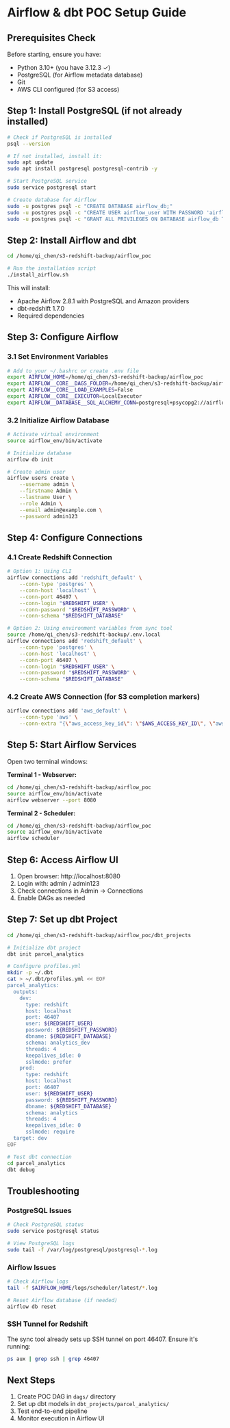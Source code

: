 # Airflow & dbt POC Setup Guide

## Prerequisites Check

Before starting, ensure you have:
- Python 3.10+ (you have 3.12.3 ✓)
- PostgreSQL (for Airflow metadata database)
- Git
- AWS CLI configured (for S3 access)

## Step 1: Install PostgreSQL (if not already installed)

```bash
# Check if PostgreSQL is installed
psql --version

# If not installed, install it:
sudo apt update
sudo apt install postgresql postgresql-contrib -y

# Start PostgreSQL service
sudo service postgresql start

# Create database for Airflow
sudo -u postgres psql -c "CREATE DATABASE airflow_db;"
sudo -u postgres psql -c "CREATE USER airflow_user WITH PASSWORD 'airflow_pass';"
sudo -u postgres psql -c "GRANT ALL PRIVILEGES ON DATABASE airflow_db TO airflow_user;"
```

## Step 2: Install Airflow and dbt

```bash
cd /home/qi_chen/s3-redshift-backup/airflow_poc

# Run the installation script
./install_airflow.sh
```

This will install:
- Apache Airflow 2.8.1 with PostgreSQL and Amazon providers
- dbt-redshift 1.7.0
- Required dependencies

## Step 3: Configure Airflow

### 3.1 Set Environment Variables

```bash
# Add to your ~/.bashrc or create .env file
export AIRFLOW_HOME=/home/qi_chen/s3-redshift-backup/airflow_poc
export AIRFLOW__CORE__DAGS_FOLDER=/home/qi_chen/s3-redshift-backup/airflow_poc/dags
export AIRFLOW__CORE__LOAD_EXAMPLES=False
export AIRFLOW__CORE__EXECUTOR=LocalExecutor
export AIRFLOW__DATABASE__SQL_ALCHEMY_CONN=postgresql+psycopg2://airflow_user:airflow_pass@localhost/airflow_db
```

### 3.2 Initialize Airflow Database

```bash
# Activate virtual environment
source airflow_env/bin/activate

# Initialize database
airflow db init

# Create admin user
airflow users create \
    --username admin \
    --firstname Admin \
    --lastname User \
    --role Admin \
    --email admin@example.com \
    --password admin123
```

## Step 4: Configure Connections

### 4.1 Create Redshift Connection

```bash
# Option 1: Using CLI
airflow connections add 'redshift_default' \
    --conn-type 'postgres' \
    --conn-host 'localhost' \
    --conn-port 46407 \
    --conn-login "$REDSHIFT_USER" \
    --conn-password "$REDSHIFT_PASSWORD" \
    --conn-schema "$REDSHIFT_DATABASE"

# Option 2: Using environment variables from sync tool
source /home/qi_chen/s3-redshift-backup/.env.local
airflow connections add 'redshift_default' \
    --conn-type 'postgres' \
    --conn-host 'localhost' \
    --conn-port 46407 \
    --conn-login "$REDSHIFT_USER" \
    --conn-password "$REDSHIFT_PASSWORD" \
    --conn-schema "$REDSHIFT_DATABASE"
```

### 4.2 Create AWS Connection (for S3 completion markers)

```bash
airflow connections add 'aws_default' \
    --conn-type 'aws' \
    --conn-extra "{\"aws_access_key_id\": \"$AWS_ACCESS_KEY_ID\", \"aws_secret_access_key\": \"$AWS_SECRET_ACCESS_KEY\", \"region_name\": \"$AWS_REGION\"}"
```

## Step 5: Start Airflow Services

Open two terminal windows:

**Terminal 1 - Webserver:**
```bash
cd /home/qi_chen/s3-redshift-backup/airflow_poc
source airflow_env/bin/activate
airflow webserver --port 8080
```

**Terminal 2 - Scheduler:**
```bash
cd /home/qi_chen/s3-redshift-backup/airflow_poc
source airflow_env/bin/activate
airflow scheduler
```

## Step 6: Access Airflow UI

1. Open browser: http://localhost:8080
2. Login with: admin / admin123
3. Check connections in Admin → Connections
4. Enable DAGs as needed

## Step 7: Set up dbt Project

```bash
cd /home/qi_chen/s3-redshift-backup/airflow_poc/dbt_projects

# Initialize dbt project
dbt init parcel_analytics

# Configure profiles.yml
mkdir -p ~/.dbt
cat > ~/.dbt/profiles.yml << EOF
parcel_analytics:
  outputs:
    dev:
      type: redshift
      host: localhost
      port: 46407
      user: ${REDSHIFT_USER}
      password: ${REDSHIFT_PASSWORD}
      dbname: ${REDSHIFT_DATABASE}
      schema: analytics_dev
      threads: 4
      keepalives_idle: 0
      sslmode: prefer
    prod:
      type: redshift
      host: localhost
      port: 46407
      user: ${REDSHIFT_USER}
      password: ${REDSHIFT_PASSWORD}
      dbname: ${REDSHIFT_DATABASE}
      schema: analytics
      threads: 4
      keepalives_idle: 0
      sslmode: require
  target: dev
EOF

# Test dbt connection
cd parcel_analytics
dbt debug
```

## Troubleshooting

### PostgreSQL Issues
```bash
# Check PostgreSQL status
sudo service postgresql status

# View PostgreSQL logs
sudo tail -f /var/log/postgresql/postgresql-*.log
```

### Airflow Issues
```bash
# Check Airflow logs
tail -f $AIRFLOW_HOME/logs/scheduler/latest/*.log

# Reset Airflow database (if needed)
airflow db reset
```

### SSH Tunnel for Redshift
The sync tool already sets up SSH tunnel on port 46407. Ensure it's running:
```bash
ps aux | grep ssh | grep 46407
```

## Next Steps

1. Create POC DAG in `dags/` directory
2. Set up dbt models in `dbt_projects/parcel_analytics/`
3. Test end-to-end pipeline
4. Monitor execution in Airflow UI